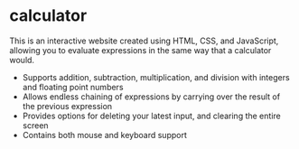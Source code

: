 # calculator
This is an interactive website created using HTML, CSS, and JavaScript, allowing you to evaluate expressions in the same way that a calculator would.
- Supports addition, subtraction, multiplication, and division with integers and floating point numbers
- Allows endless chaining of expressions by carrying over the result of the previous expression
- Provides options for deleting your latest input, and clearing the entire screen
- Contains both mouse and keyboard support